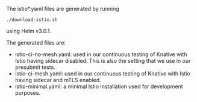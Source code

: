 The istio\*.yaml files are generated by running

```
./download-istio.sh
```

using Helm v3.0.1.

The generated files are:

- istio-ci-no-mesh.yaml: used in our continuous testing of Knative with Istio
  having sidecar disabled. This is also the setting that we use in our presubmit
  tests.
- istio-ci-mesh.yaml: used in our continuous testing of Knative with Istio
  having sidecar and mTLS enabled.
- istio-minimal.yaml: a minimal Istio installation used for development
  purposes.
